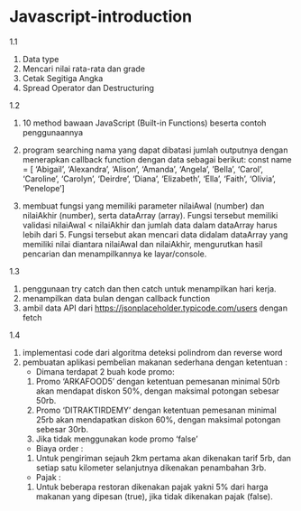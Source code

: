 # Javascript-introduction

1.1

1. Data type
2. Mencari nilai rata-rata dan grade
3. Cetak Segitiga Angka
4. Spread Operator dan Destructuring

1.2

1. 10 method bawaan JavaScript (Built-in Functions) beserta contoh penggunaannya

2. program searching nama yang dapat dibatasi jumlah outputnya dengan menerapkan callback function dengan data sebagai berikut:
   const name = [
   ‘Abigail’, ‘Alexandra’, ‘Alison’,
   ‘Amanda’, ‘Angela’, ’Bella’,
   ‘Carol’, ‘Caroline’, ‘Carolyn’,
   ‘Deirdre’, ‘Diana’, ‘Elizabeth’,
   ‘Ella’, ‘Faith’, ‘Olivia’, ‘Penelope’]

3. membuat fungsi yang memiliki parameter nilaiAwal (number) dan nilaiAkhir (number), serta dataArray (array).
   Fungsi tersebut memiliki validasi nilaiAwal < nilaiAkhir dan jumlah data dalam dataArray harus lebih dari 5.
   Fungsi tersebut akan mencari data didalam dataArray yang memiliki nilai diantara nilaiAwal dan nilaiAkhir, mengurutkan hasil pencarian dan menampilkannya ke layar/console.

1.3

1. penggunaan try catch dan then catch untuk menampilkan hari kerja.
2. menampilkan data bulan dengan callback function
3. ambil data API dari https://jsonplaceholder.typicode.com/users dengan fetch

1.4

1. implementasi code dari algoritma deteksi polindrom dan reverse word
2. pembuatan aplikasi pembelian makanan sederhana dengan ketentuan :
   - Dimana terdapat 2 buah kode promo:
   1. Promo ‘ARKAFOOD5’ dengan ketentuan pemesanan minimal 50rb akan mendapat diskon 50%, dengan maksimal potongan sebesar 50rb.
   2. Promo ‘DITRAKTIRDEMY’ dengan ketentuan pemesanan minimal 25rb akan mendapatkan diskon 60%, dengan maksimal potongan sebesar 30rb.
   3. Jika tidak menggunakan kode promo ‘false’
   - Biaya order :
   1. Untuk pengiriman sejauh 2km pertama akan dikenakan tarif 5rb, dan setiap satu kilometer selanjutnya dikenakan penambahan 3rb.
   - Pajak :
   1. Untuk beberapa restoran dikenakan pajak yakni 5% dari harga makanan yang dipesan (true), jika tidak dikenakan pajak (false).
